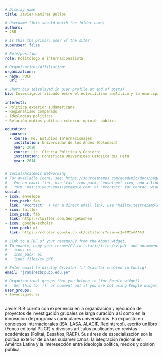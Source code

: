 ```yaml
---
# Display name
title: Javier Ramírez Bullón

# Username (this should match the folder name)
authors:
- JRB

# Is this the primary user of the site?
superuser: false

# Role/position
role: Politólogo e internacionalista

# Organizations/Affiliations
organizations:
- name: PUCP
  url: ""

# Short bio (displayed in user profile at end of posts)
bio: Investigador situado entre el eclecticismo analítico y la emancipación del poder. 

interests:
- Política exterior sudamericana
- Regionalismo comparado
- Ideologías políticas
- Relación medios-política exterior-opinión pública

education:
  courses:
  - course: Mg. Estudios Internacionales
    institution: Universidad de los Andes (Colombia)
    year: 2020
  - course: Lic. Ciencia Política y Gobierno
    institution: Pontificia Universidad Católica del Perú
    year: 2014


# Social/Academic Networking
# For available icons, see: https://sourcethemes.com/academic/docs/page-builder/#icons
#   For an email link, use "fas" icon pack, "envelope" icon, and a link in the
#   form "mailto:your-email@example.com" or "#contact" for contact widget.
social:
- icon: envelope
  icon_pack: fas
  link: '#contact'  # For a direct email link, use "mailto:test@example.org".
- icon: twitter
  icon_pack: fab
  link: https://twitter.com/GeorgeCushen
- icon: google-scholar
  icon_pack: ai
  link: https://scholar.google.co.uk/citations?user=sIwtMXoAAAAJ

# Link to a PDF of your resume/CV from the About widget.
# To enable, copy your resume/CV to `static/files/cv.pdf` and uncomment the lines below.
# - icon: cv
#   icon_pack: ai
#   link: files/cv.pdf

# Enter email to display Gravatar (if Gravatar enabled in Config)
email: "jramirezb@pucp.edu.pe"

# Organizational groups that you belong to (for People widget)
#   Set this to `[]` or comment out if you are not using People widget.
user_groups:
- Investigadores
---
```


Javier R.B cuenta con experiencia en la organización y ejecución de proyectos de investigación grupales de larga duración, así como en la innovación de programas curriculares universitarios. Ha expuesto en congresos internacionales (ISA, LASA, ALACIP, Redintercol), escrito un libro (Fondo editorial PUCP) y diversos artículos publicados en revistas académicas (Politai, Desafíos, RAEP). Sus áreas de especialización son la política exterior de países sudamericanos, la integración regional en América Latina y la interesección entre ideología política, medios y opinión pública. 
